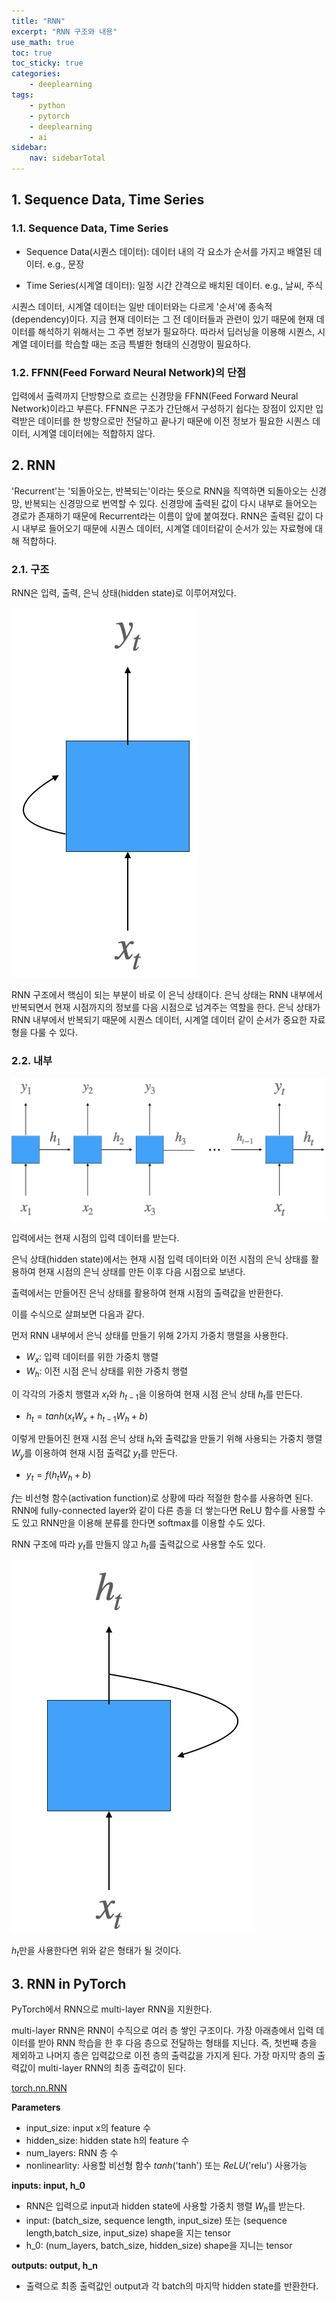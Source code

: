 ```yaml
---
title: "RNN"
excerpt: "RNN 구조와 내용"
use_math: true
toc: true
toc_sticky: true
categories:
    - deeplearning
tags:
    - python
    - pytorch
    - deeplearning
    - ai
sidebar:
    nav: sidebarTotal
---
```


## 1. Sequence Data, Time Series

### 1.1. Sequence Data, Time Series

-   Sequence Data(시퀀스 데이터): 데이터 내의 각 요소가 순서를 가지고 배열된 데이터. e.g., 문장

-   Time Series(시계열 데이터): 일정 시간 간격으로 배치된 데이터. e.g., 날씨, 주식

시퀀스 데이터, 시계열 데이터는 일반 데이터와는 다르게 '순서'에 종속적(dependency)이다.
지금 현재 데이터는 그 전 데이터들과 관련이 있기 때문에 현재 데이터를 해석하기 위해서는 그 주변 정보가 필요하다. 따라서 딥러닝을 이용해 시퀀스, 시계열 데이터를 학습할 때는 조금 특별한 형태의 신경망이 필요하다.

### 1.2. FFNN(Feed Forward Neural Network)의 단점

입력에서 출력까지 단방향으로 흐르는 신경망을 FFNN(Feed Forward Neural Network)이라고 부른다.
FFNN은 구조가 간단해서 구성하기 쉽다는 장점이 있지만 입력받은 데이터를 한 방향으로만 전달하고 끝나기 때문에 이전 정보가 필요한 시퀀스 데이터, 시계열 데이터에는 적합하지 않다.

## 2. RNN

'Recurrent'는 '되돌아오는, 반복되는'이라는 뜻으로 RNN을 직역하면 되돌아오는 신경망, 반복되는 신경망으로 번역할 수 있다. 신경망에 출력된 값이 다시 내부로 들어오는 경로가 존재하기 때문에 Recurrent라는 이름이 앞에 붙여졌다. RNN은 출력된 값이 다시 내부로 들어오기 때문에 시퀀스 데이터, 시계열 데이터같이 순서가 있는 자료형에 대해 적합하다.

### 2.1. 구조

RNN은 입력, 출력, 은닉 상태(hidden state)로 이루어져있다.

<img src="/assets/image/rnn/rnn1.png">

RNN 구조에서 핵심이 되는 부분이 바로 이 은닉 상태이다.
은닉 상태는 RNN 내부에서 반복되면서 현재 시점까지의 정보를 다음 시점으로 넘겨주는 역할을 한다.
은닉 상태가 RNN 내부에서 반복되기 때문에 시퀀스 데이터, 시계열 데이터 같이 순서가 중요한 자료형을 다룰 수 있다.

### 2.2. 내부

<img src="/assets/image/rnn/rnn2.png">

입력에서는 현재 시점의 입력 데이터를 받는다.

은닉 상태(hidden state)에서는 현재 시점 입력 데이터와 이전 시점의 은닉 상태를 활용하여 현재 시점의 은닉 상태를 만든 이후 다음 시점으로 보낸다.

출력에서는 만들어진 은닉 상태를 활용하여 현재 시점의 출력값을 반환한다.

이를 수식으로 살펴보면 다음과 같다.

먼저 RNN 내부에서 은닉 상태를 만들기 위해 2가지 가중치 행렬을 사용한다.

-   $W_x$: 입력 데이터를 위한 가중치 행렬
-   $W_h$: 이전 시점 은닉 상태를 위한 가중치 행렬

이 각각의 가중치 행렬과 $x_t$와 $h_{t-1}$을 이용하여 현재 시점 은닉 상태 $h_t$를 만든다.

-   $h_t = tanh(x_tW_x + h_{t-1}W_h + b)$

이렇게 만들어진 현재 시점 은닉 상태 $h_t$와 출력값을 만들기 위해 사용되는 가중치 행렬 $W_y$를 이용하여 현재 시점 출력값 $y_t$를 만든다.

-   $y_t = f(h_tW_h + b)$

$f$는 비선형 함수(activation function)로 상황에 따라 적절한 함수를 사용하면 된다.
RNN에 fully-connected layer와 같이 다른 층을 더 쌓는다면 ReLU 함수를 사용할 수도 있고 RNN만을 이용해 분류를 한다면 softmax를 이용할 수도 있다.

RNN 구조에 따라 $y_t$를 만들지 않고 $h_t$를 출력값으로 사용할 수도 있다.

<img src="/assets/image/rnn/rnn3.png">

$h_t$만을 사용한다면 위와 같은 형태가 될 것이다.

## 3. RNN in PyTorch

PyTorch에서 RNN으로 multi-layer RNN을 지원한다.

multi-layer RNN은 RNN이 수직으로 여러 층 쌓인 구조이다. 가장 아래층에서 입력 데이터를 받아 RNN 학습을 한 후 다음 층으로 전달하는 형태를 지닌다. 즉, 첫번째 층을 제외하고 나머지 층은 입력값으로 이전 층의 출력값을 가지게 된다. 가장 마지막 층의 출력값이 multi-layer RNN의 최종 출력값이 된다.

[torch.nn.RNN](https://pytorch.org/docs/stable/generated/torch.nn.RNN.html#torch.nn.RNN)

**Parameters**

-   input_size: input x의 feature 수
-   hidden_size: hidden state h의 feature 수
-   num_layers: RNN 층 수
-   nonlinearlity: 사용할 비선형 함수 $tanh$('tanh') 또는 $ReLU$('relu') 사용가능

**inputs: input, h_0**

-   RNN은 입력으로 input과 hidden state에 사용할 가중치 행렬 $W_h$를 받는다.
-   input: (batch_size, sequence length, input_size) 또는 (sequence length,batch_size, input_size) shape을 지는 tensor
-   h_0: (num_layers, batch_size, hidden_size) shape을 지니는 tensor

**outputs: output, h_n**

-   출력으로 최종 출력값인 output과 각 batch의 마지막 hidden state를 반환한다.
